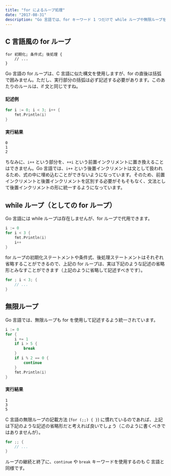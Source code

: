 ```yaml
---
title: "for によるループ処理"
date: "2017-08-31"
description: "Go 言語では、for キーワード 1 つだけで while ループや無限ループを表現することができます。"
---
```


C 言語風の for ループ
----

~~~
for 初期化; 条件式; 後処理 {
	// ...
}
~~~

Go 言語の for ループは、C 言語に似た構文を使用しますが、for の直後は括弧で囲みません。ただし、実行部分の括弧は必ず記述する必要があります。このあたりのルールは、if 文と同じですね。

#### 記述例

~~~ go
for i := 0; i < 3; i++ {
	fmt.Println(i)
}
~~~

#### 実行結果

~~~
0
1
2
~~~

ちなみに、`i++` という部分を、`++i` という前置インクリメントに置き換えることはできません。Go 言語では、`i++` という後置インクリメントは文として扱われるため、式の中に埋め込むことができないようになっています。そのため、前置インクリメントと後置インクリメントを区別する必要がそもそもなく、文法として後置インクリメントの形に統一するようになっています。


while ループ（としての for ループ）
----

Go 言語には while ループは存在しませんが、for ループで代用できます。

~~~ go
i := 0
for i < 3 {
	fmt.Println(i)
	i++
}
~~~

for ループの初期化ステートメントや条件式、後処理ステートメントはそれぞれ省略することができるので、上記の for ループは、実は下記のような記述の省略形とみなすことができます（上記のように省略して記述すべきです）。

~~~ go
for ; i < 3; {
	// ...
}
~~~


無限ループ
----

Go 言語では、無限ループも for を使用して記述するよう統一されています。

~~~ go
i := 0
for {
	i += 1
	if i > 5 {
		break
	}
	if i % 2 == 0 {
		continue
	}
	fmt.Println(i)
}
~~~

#### 実行結果

~~~
1
3
5
~~~

C 言語の無限ループの記載方法 (`for (;;) { }`) に慣れているのであれば、上記は下記のような記述の省略形だと考えれば良いでしょう（このように書くべきではありませんが）。

~~~ go
for ;; {
	// ...
}
~~~

ループの継続と終了に、`continue` や `break` キーワードを使用するのも C 言語と同様です。

